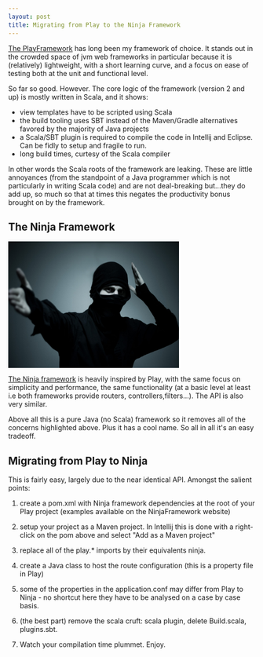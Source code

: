 ```yaml
---
layout: post
title: Migrating from Play to the Ninja Framework
---
```



[The PlayFramework](https://www.playframework.com/) has long been my framework of choice. It stands out in the crowded space of jvm web frameworks in particular because it is (relatively) lightweight, with a short learning curve, and a focus on ease of testing both at the unit and functional level.

So far so good. However. The core logic of the framework (version 2 and up) is mostly written in Scala, and it shows:

- view templates have to be scripted using Scala
- the build tooling uses SBT instead of the Maven/Gradle alternatives favored by the majority of Java projects
- a Scala/SBT plugin is required to compile the code in Intellij and Eclipse. Can be fidly to setup and fragile to run.
- long build times, curtesy of the Scala compiler

In other words the Scala roots of the framework are leaking. These are little annoyances (from the standpoint of a Java programmer which is not particularly in writing Scala code) and are not deal-breaking but...they do add up, so much so that at times this negates the productivity bonus brought on by the framework.


The Ninja Framework
-------------------

<a href=""><img src="/images/Ninja_The_Last_Thing_You_See.jpg" align="middle" height="258" width="348" ></a>


[The Ninja framework](www.ninjaframework.org/) is heavily inspired by Play, with the same focus on simplicity and performance, the same functionality (at a basic level at least i.e both frameworks provide routers, controllers,filters...). The API is also very similar. 

Above all this is a pure Java (no Scala) framework so it removes all of the concerns highlighted above. Plus it has a cool name. So all in all  it's an easy tradeoff.


Migrating from Play to Ninja 
----------------------------

This is fairly easy, largely due to the near identical API. Amongst the salient points:

1. create a pom.xml with Ninja framework dependencies at the root of your Play project (examples available on the NinjaFramework website)

2. setup your project as a Maven project. In Intellij this is done with a right-click on the pom above and select "Add as a Maven project"

3. replace all of the play.* imports by their equivalents ninja.

4. create a Java class to host the route configuration (this is a property file in Play)

5. some of the properties in the application.conf may differ from Play to Ninja - no shortcut here they have to be analysed on a case by case basis.

6. (the best part) remove the scala cruft: scala plugin, delete Build.scala, plugins.sbt. 

7. Watch your compilation time plummet. Enjoy.


